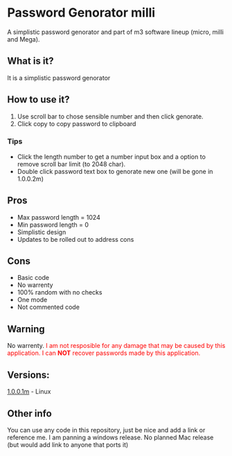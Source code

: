 # Password Genorator milli
A simplistic password genorator and part of m3 software lineup (micro, milli and Mega).
## What is it?
It is a simplistic password genorator
## How to use it?
1. Use scroll bar to chose sensible number and then click genorate.
2. Click copy to copy password to clipboard
### Tips
- Click the length number to get a number input box and a option to remove scroll bar limit (to 2048 char).
- Double click password text box to genorate new one (will be gone in 1.0.0.2m)
## Pros
- Max password length = 1024
- Min password length = 0
- Simplistic design
- Updates to be rolled out to address cons
## Cons
- Basic code
- No warrenty
- 100% random with no checks
- One mode
- Not commented code
## Warning
No warrenty.
<span style="color:red">
I am not resposible for any damage that may be caused by this application.
I can <b>NOT</b> recover passwords made by this application.</span>
## Versions:

<a href="https://github.com/Haz001/PassGen-m3/releases/tag/1.0.2me">1.0.0.1m</a> - Linux
## Other info
You can use any code in this repository, just be nice and add a link or reference me.
I am panning a windows release.
No planned Mac release (but would add link to anyone that ports it)
